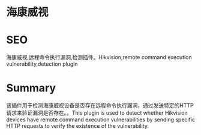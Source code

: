# 海康威视
# SEO
海康威视,远程命令执行漏洞,检测插件。Hikvision,remote command execution vulnerability,detection plugin
# Summary
该插件用于检测海康威视设备是否存在远程命令执行漏洞，通过发送特定的HTTP请求来验证漏洞是否存在。。This plugin is used to detect whether Hikvision devices have remote command execution vulnerabilities by sending specific HTTP requests to verify the existence of the vulnerability.
